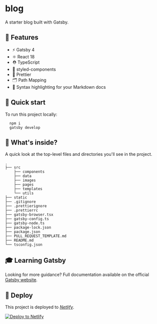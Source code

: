 # blog

A starter blog built with Gatsby.

## 🦄 Features

- ⚡️ Gatsby 4
- ⚛️ React 18
- ⛑ TypeScript
- 💅 styled-components
- 💖 Prettier
- 🗂 Path Mapping
- 🎨 Syntax highlighting for your Markdown docs

## 🚀 Quick start

To run this project locally:

```shell
  npm i
  gatsby develop
```

## 🧐 What's inside?

A quick look at the top-level files and directories you'll see in the project.

    .
    ├── src
        ├── components
        ├── data
        ├── images
        ├── pages
        ├── templates
        └── utils
    ├── static
    ├── .gitignore
    ├── .prettierignore
    ├── .prettierrc
    ├── gatsby-browser.tsx
    ├── gatsby-config.ts
    ├── gatsby-node.ts
    ├── package-lock.json
    ├── package.json
    ├── PULL_REQUEST_TEMPLATE.md
    ├── README.md
    └── tsconfig.json

## 🎓 Learning Gatsby

Looking for more guidance? Full documentation available on the official [Gatsby website](https://www.gatsbyjs.com/).

## 💫 Deploy

This project is deployed to _[Netlify](https://www.netlify.com/)_.

[![Deploy to Netlify](https://www.netlify.com/img/deploy/button.svg)](https://app.netlify.com/start/deploy?repository=https://github.com/gatsbyjs/gatsby-starter-default)

